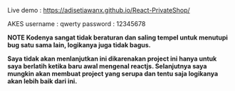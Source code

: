 Live demo : https://adisetiawanx.github.io/React-PrivateShop/

AKES
username : qwerty
password : 12345678

<b>NOTE<B>
Kodenya sangat tidak beraturan dan saling tempel untuk menutupi bug satu sama lain, logikanya juga tidak bagus.

Saya tidak akan menlanjutkan ini dikarenakan project ini hanya untuk saya berlatih ketika baru awal mengenal reactjs. Selanjutnya saya mungkin akan membuat project yang serupa dan tentu saja logikanya akan lebih baik dari ini.
